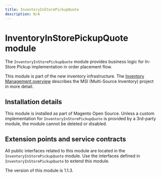 ```yaml
---
title: InventoryInStorePickupQuote
description: N/A
---
```


# InventoryInStorePickupQuote module

The `InventoryInStorePickupQuote` module provides business logic for In-Store Pickup implementation in order placement flow.

This module is part of the new inventory infrastructure. The
[Inventory Management overview](https://developer.adobe.com/commerce/webapi/rest/inventory/index.html)
describes the MSI (Multi-Source Inventory) project in more detail.

## Installation details

This module is installed as part of Magento Open Source. Unless a custom implementation for `InventoryInStorePickupQuote`
is provided by a 3rd-party module, the module cannot be deleted or disabled.

## Extension points and service contracts

All public interfaces related to this module are located in the `InventoryInStorePickupQuote` module.
Use the interfaces defined in `InventoryInStorePickupQuote` to extend this module.

<InlineAlert slots="text" />
The version of this module is 1.1.3.
